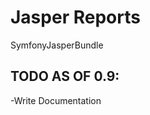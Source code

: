 Jasper Reports
==============

SymfonyJasperBundle

TODO AS OF 0.9:
---------------
-Write Documentation
